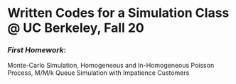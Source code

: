 # Written Codes for a Simulation Class @ UC Berkeley, Fall 20

### *First Homework*: 
Monte-Carlo Simulation, Homogeneous and In-Homogeneous Poisson Process, M/M/k Queue Simulation with Impatience Customers
